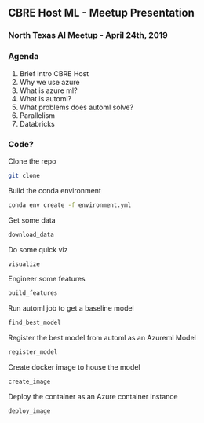 ## CBRE Host ML - Meetup Presentation
### North Texas AI Meetup - April 24th, 2019

### Agenda
1. Brief intro CBRE Host
2. Why we use azure
3. What is azure ml?
4. What is automl?
5. What problems does automl solve?
6. Parallelism
7. Databricks

### Code?

Clone the repo
```bash
git clone
```

Build the conda environment

```bash
conda env create -f environment.yml
```

Get some data

```bash
download_data
```

Do some quick viz

```bash
visualize
```

Engineer some features

```bash
build_features
```

Run automl job to get a baseline model

```bash
find_best_model
```

Register the best model from automl as an Azureml Model

```bash
register_model
```

Create docker image to house the model

```bash
create_image
```

Deploy the container as an Azure container instance

```bash
deploy_image
```